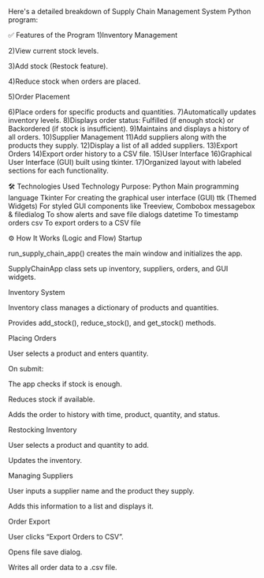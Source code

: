 Here's a detailed breakdown of Supply Chain Management System Python program:

✅ Features of the Program
1)Inventory Management

2)View current stock levels.

3)Add stock (Restock feature).

4)Reduce stock when orders are placed.

5)Order Placement

6)Place orders for specific products and quantities.
7)Automatically updates inventory levels.
8)Displays order status: Fulfilled (if enough stock) or Backordered (if stock is insufficient).
9)Maintains and displays a history of all orders.
10)Supplier Management
11)Add suppliers along with the products they supply.
12)Display a list of all added suppliers.
13)Export Orders
14)Export order history to a CSV file.
15)User Interface
16)Graphical User Interface (GUI) built using tkinter.
17)Organized layout with labeled sections for each functionality.

🛠️ Technologies Used
Technology	Purpose:
Python	Main programming language
Tkinter	For creating the graphical user interface (GUI)
ttk (Themed Widgets)	For styled GUI components like Treeview, Combobox
messagebox & filedialog	To show alerts and save file dialogs
datetime	To timestamp orders
csv	To export orders to a CSV file

⚙️ How It Works (Logic and Flow)
Startup

run_supply_chain_app() creates the main window and initializes the app.

SupplyChainApp class sets up inventory, suppliers, orders, and GUI widgets.

Inventory System

Inventory class manages a dictionary of products and quantities.

Provides add_stock(), reduce_stock(), and get_stock() methods.

Placing Orders

User selects a product and enters quantity.

On submit:

The app checks if stock is enough.

Reduces stock if available.

Adds the order to history with time, product, quantity, and status.

Restocking Inventory

User selects a product and quantity to add.

Updates the inventory.

Managing Suppliers

User inputs a supplier name and the product they supply.

Adds this information to a list and displays it.

Order Export

User clicks “Export Orders to CSV”.

Opens file save dialog.

Writes all order data to a .csv file.
